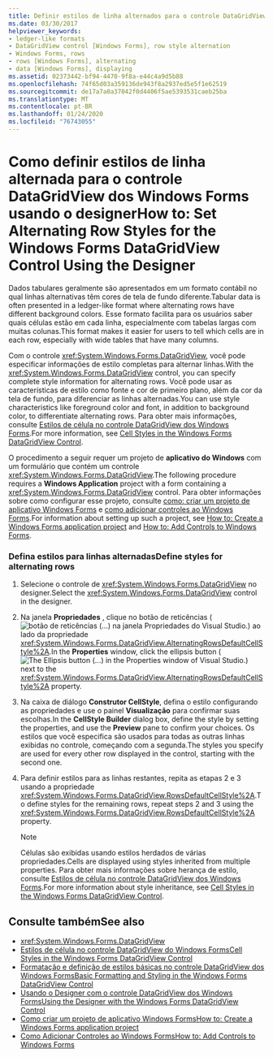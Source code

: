 ```yaml
---
title: Definir estilos de linha alternados para o controle DataGridView usando o designer
ms.date: 03/30/2017
helpviewer_keywords:
- ledger-like formats
- DataGridView control [Windows Forms], row style alternation
- Windows Forms, rows
- rows [Windows Forms], alternating
- data [Windows Forms], displaying
ms.assetid: 02373442-bf94-4470-9f8a-e44c4a9d5b88
ms.openlocfilehash: 74f65d03a359136de943f8a2937ed5e5f1e62519
ms.sourcegitcommit: de17a7a0a37042f0d4406f5ae5393531caeb25ba
ms.translationtype: MT
ms.contentlocale: pt-BR
ms.lasthandoff: 01/24/2020
ms.locfileid: "76743055"
---
```

# <a name="how-to-set-alternating-row-styles-for-the-windows-forms-datagridview-control-using-the-designer"></a><span data-ttu-id="15b94-102">Como definir estilos de linha alternada para o controle DataGridView dos Windows Forms usando o designer</span><span class="sxs-lookup"><span data-stu-id="15b94-102">How to: Set Alternating Row Styles for the Windows Forms DataGridView Control Using the Designer</span></span>

<span data-ttu-id="15b94-103">Dados tabulares geralmente são apresentados em um formato contábil no qual linhas alternativas têm cores de tela de fundo diferente.</span><span class="sxs-lookup"><span data-stu-id="15b94-103">Tabular data is often presented in a ledger-like format where alternating rows have different background colors.</span></span> <span data-ttu-id="15b94-104">Esse formato facilita para os usuários saber quais células estão em cada linha, especialmente com tabelas largas com muitas colunas.</span><span class="sxs-lookup"><span data-stu-id="15b94-104">This format makes it easier for users to tell which cells are in each row, especially with wide tables that have many columns.</span></span>

<span data-ttu-id="15b94-105">Com o controle <xref:System.Windows.Forms.DataGridView>, você pode especificar informações de estilo completas para alternar linhas.</span><span class="sxs-lookup"><span data-stu-id="15b94-105">With the <xref:System.Windows.Forms.DataGridView> control, you can specify complete style information for alternating rows.</span></span> <span data-ttu-id="15b94-106">Você pode usar as características de estilo como fonte e cor de primeiro plano, além da cor da tela de fundo, para diferenciar as linhas alternadas.</span><span class="sxs-lookup"><span data-stu-id="15b94-106">You can use style characteristics like foreground color and font, in addition to background color, to differentiate alternating rows.</span></span> <span data-ttu-id="15b94-107">Para obter mais informações, consulte [Estilos de célula no controle DataGridView dos Windows Forms](cell-styles-in-the-windows-forms-datagridview-control.md).</span><span class="sxs-lookup"><span data-stu-id="15b94-107">For more information, see [Cell Styles in the Windows Forms DataGridView Control](cell-styles-in-the-windows-forms-datagridview-control.md).</span></span>

<span data-ttu-id="15b94-108">O procedimento a seguir requer um projeto de **aplicativo do Windows** com um formulário que contém um controle <xref:System.Windows.Forms.DataGridView>.</span><span class="sxs-lookup"><span data-stu-id="15b94-108">The following procedure requires a **Windows Application** project with a form containing a <xref:System.Windows.Forms.DataGridView> control.</span></span> <span data-ttu-id="15b94-109">Para obter informações sobre como configurar esse projeto, consulte [como: criar um projeto de aplicativo Windows Forms](/visualstudio/ide/step-1-create-a-windows-forms-application-project) e [como adicionar controles ao Windows Forms](how-to-add-controls-to-windows-forms.md).</span><span class="sxs-lookup"><span data-stu-id="15b94-109">For information about setting up such a project, see [How to: Create a Windows Forms application project](/visualstudio/ide/step-1-create-a-windows-forms-application-project) and [How to: Add Controls to Windows Forms](how-to-add-controls-to-windows-forms.md).</span></span>

### <a name="define-styles-for-alternating-rows"></a><span data-ttu-id="15b94-110">Defina estilos para linhas alternadas</span><span class="sxs-lookup"><span data-stu-id="15b94-110">Define styles for alternating rows</span></span>

1. <span data-ttu-id="15b94-111">Selecione o controle de <xref:System.Windows.Forms.DataGridView> no designer.</span><span class="sxs-lookup"><span data-stu-id="15b94-111">Select the <xref:System.Windows.Forms.DataGridView> control in the designer.</span></span>

2. <span data-ttu-id="15b94-112">Na janela **Propriedades** , clique no botão de reticências (![botão de reticências (...) na janela Propriedades do Visual Studio.](./media/visual-studio-ellipsis-button.png)) ao lado da propriedade <xref:System.Windows.Forms.DataGridView.AlternatingRowsDefaultCellStyle%2A>.</span><span class="sxs-lookup"><span data-stu-id="15b94-112">In the **Properties** window, click the ellipsis button (![The Ellipsis button (...) in the Properties window of Visual Studio.](./media/visual-studio-ellipsis-button.png)) next to the <xref:System.Windows.Forms.DataGridView.AlternatingRowsDefaultCellStyle%2A> property.</span></span>

3. <span data-ttu-id="15b94-113">Na caixa de diálogo **Construtor CellStyle**, defina o estilo configurando as propriedades e use o painel **Visualização** para confirmar suas escolhas.</span><span class="sxs-lookup"><span data-stu-id="15b94-113">In the **CellStyle Builder** dialog box, define the style by setting the properties, and use the **Preview** pane to confirm your choices.</span></span> <span data-ttu-id="15b94-114">Os estilos que você especifica são usados para todas as outras linhas exibidas no controle, começando com a segunda.</span><span class="sxs-lookup"><span data-stu-id="15b94-114">The styles you specify are used for every other row displayed in the control, starting with the second one.</span></span>

4. <span data-ttu-id="15b94-115">Para definir estilos para as linhas restantes, repita as etapas 2 e 3 usando a propriedade <xref:System.Windows.Forms.DataGridView.RowsDefaultCellStyle%2A>.</span><span class="sxs-lookup"><span data-stu-id="15b94-115">To define styles for the remaining rows, repeat steps 2 and 3 using the <xref:System.Windows.Forms.DataGridView.RowsDefaultCellStyle%2A> property.</span></span>

    > [!NOTE]
    > <span data-ttu-id="15b94-116">Células são exibidas usando estilos herdados de várias propriedades.</span><span class="sxs-lookup"><span data-stu-id="15b94-116">Cells are displayed using styles inherited from multiple properties.</span></span> <span data-ttu-id="15b94-117">Para obter mais informações sobre herança de estilo, consulte [Estilos de célula no controle DataGridView dos Windows Forms](cell-styles-in-the-windows-forms-datagridview-control.md).</span><span class="sxs-lookup"><span data-stu-id="15b94-117">For more information about style inheritance, see [Cell Styles in the Windows Forms DataGridView Control](cell-styles-in-the-windows-forms-datagridview-control.md).</span></span>

## <a name="see-also"></a><span data-ttu-id="15b94-118">Consulte também</span><span class="sxs-lookup"><span data-stu-id="15b94-118">See also</span></span>

- <xref:System.Windows.Forms.DataGridView>
- [<span data-ttu-id="15b94-119">Estilos de célula no controle DataGridView do Windows Forms</span><span class="sxs-lookup"><span data-stu-id="15b94-119">Cell Styles in the Windows Forms DataGridView Control</span></span>](cell-styles-in-the-windows-forms-datagridview-control.md)
- [<span data-ttu-id="15b94-120">Formatação e definição de estilos básicas no controle DataGridView dos Windows Forms</span><span class="sxs-lookup"><span data-stu-id="15b94-120">Basic Formatting and Styling in the Windows Forms DataGridView Control</span></span>](basic-formatting-and-styling-in-the-windows-forms-datagridview-control.md)
- [<span data-ttu-id="15b94-121">Usando o Designer com o controle DataGridView dos Windows Forms</span><span class="sxs-lookup"><span data-stu-id="15b94-121">Using the Designer with the Windows Forms DataGridView Control</span></span>](using-the-designer-with-the-windows-forms-datagridview-control.md)
- [<span data-ttu-id="15b94-122">Como criar um projeto de aplicativo Windows Forms</span><span class="sxs-lookup"><span data-stu-id="15b94-122">How to: Create a Windows Forms application project</span></span>](/visualstudio/ide/step-1-create-a-windows-forms-application-project)
- [<span data-ttu-id="15b94-123">Como Adicionar Controles ao Windows Forms</span><span class="sxs-lookup"><span data-stu-id="15b94-123">How to: Add Controls to Windows Forms</span></span>](how-to-add-controls-to-windows-forms.md)
